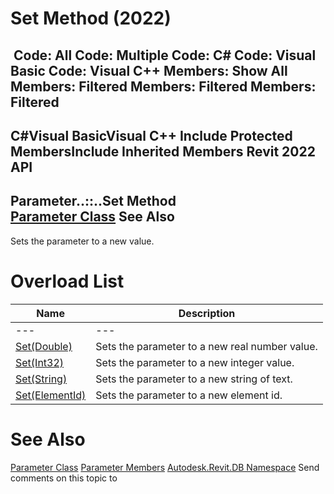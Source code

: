 # Set Method (2022)

﻿
 Code: All Code: Multiple Code: C# Code: Visual Basic Code: Visual C++  Members: Show All Members: Filtered Members: Filtered Members: Filtered   
---  
C#Visual BasicVisual C++
Include Protected MembersInclude Inherited Members
Revit 2022 API  
---  
Parameter..::..Set Method   
[Parameter Class](333ff41b-e6a7-d959-60bf-c3bfae495581.md "Parameter Class") See Also  
---  
Sets the parameter to a new value.
# Overload List
| Name | Description |
| --- | --- |
| --- | --- | --- |
| [Set(Double)](a3e195e5-5601-2ffb-511b-693052137fa8.md "Set Method \(Double\)") | Sets the parameter to a new real number value. |
| [Set(Int32)](64a3ad4d-f2b9-632b-c99b-f09bd4d635ee.md "Set Method \(Int32\)") | Sets the parameter to a new integer value. |
| [Set(String)](956a1e23-cfe5-a60b-1ff9-0e8e33812774.md "Set Method \(String\)") | Sets the parameter to a new string of text. |
| [Set(ElementId)](992097b4-0477-249f-581d-7903dfafd66d.md "Set Method \(ElementId\)") | Sets the parameter to a new element id. |

# See Also
[Parameter Class](333ff41b-e6a7-d959-60bf-c3bfae495581.md "Parameter Class")
[Parameter Members](c0343d88-ea6f-f718-2828-7970c15e4a9e.md "Parameter Members")
[Autodesk.Revit.DB Namespace](87546ba7-461b-c646-cbb1-2cb8f5bff8b2.md "Autodesk.Revit.DB Namespace")
Send comments on this topic to 